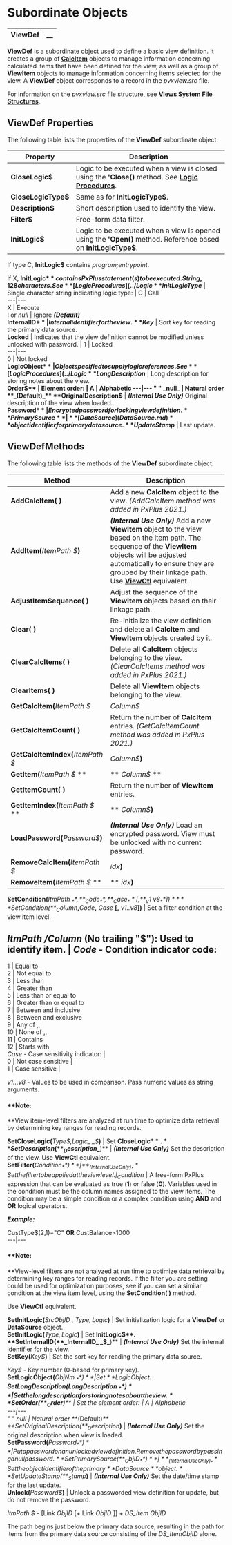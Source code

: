 # Subordinate Objects  
  
**ViewDef** |  **__**  
---|---  
  
**ViewDef** is a subordinate object used to define a basic view definition. It creates a group of **[CalcItem](CalcItem.md)** objects to manage information concerning calculated items that have been defined for the view, as well as a group of **ViewItem** objects to manage information concerning items selected for the view. A **ViewDef** object corresponds to a record in the _pvxview.src_ file.

For information on the _pvxview.src_ file structure, see **[Views System File Structures](../Views%20System%20File%20Structures/Overview.htm#src)**.

## ViewDef Properties

The following table lists the properties of the **ViewDef** subordinate object:

**Property** |  **Description**  
---|---  
**CloseLogic$** |  Logic to be executed when a view is closed using the **'Close()** method. See **[Logic Procedures](../Logic%20Procedures/Overview.md)**.  
**CloseLogicType$** |  Same as for **InitLogicType$**.  
**Description$** |  Short description used to identify the view.  
**Filter$** |  Free-form data filter.  
**InitLogic$** |  Logic to be executed when a view is opened using the **'Open()** method. Reference based on **InitLogicType$**.  
  
If type C, **InitLogic$** contains _program;entrypoint_.  
  
If X, **InitLogic$** contains PxPlus statement(s) to be executed. String, 128 characters. See **[Logic Procedures](../Logic%20Procedures/Overview.md)**.  
**InitLogicType$** |  Single character string indicating logic type: |  C |  Call  
---|---  
X |  Execute  
I or _null_ |  Ignore **_(Default)_**  
**InternalID$** |  Internal identifier for the view.  
**Key$** |  Sort key for reading the primary data source.  
**Locked** |  Indicates that the view definition cannot be modified unless unlocked with password. |  1 |  Locked  
---|---  
0 |  Not locked  
**LogicObject$** |  Object specified to supply logic references. See **[Logic Procedures](../Logic%20Procedures/Overview.md)**.  
**LongDescription$** |  Long description for storing notes about the view.  
**Order$** |  Element order: |  A |  Alphabetic  
---|---  
" " _null_ |  Natural order **_(Default)_**  
**OriginalDescription$** |  **_(Internal Use Only)_** Original description of the view when loaded.  
**Password$** |  Encrypted password for locking view definition.  
**PrimarySource** |  **[DataSource](DataSource.md)** object identifier for primary data source.  
**UpdateStamp$** |  Last update.  
  
## ViewDefMethods

The following table lists the methods of the **ViewDef** subordinate object:

**Method** |  **Description**  
---|---  
**AddCalcItem( )** |  Add a new **CalcItem** object to the view. _(AddCalcItem method was added in PxPlus 2021.)_  
**AddItem(**_ItemPath_ _$_**)** |  **_(Internal Use Only)_** Add a new **ViewItem** object to the view based on the item path. The sequence of the **ViewItem** objects will be adjusted automatically to ensure they are grouped by their linkage path. Use **[ViewCtl](ViewCtl.md)** equivalent.  
**AdjustItemSequence( )** |  Adjust the sequence of the **ViewItem** objects based on their linkage path.  
**Clear( )** |  Re-initialize the view definition and delete all **CalcItem** and **ViewItem** objects created by it.  
**ClearCalcItems( )** |  Delete all **CalcItem** objects belonging to the view. _(ClearCalcItems method was added in PxPlus 2021.)_  
**ClearItems( )** |  Delete all **ViewItem** objects belonging to the view.  
**GetCalcItem(**_ItemPath_ _$_ | _Column$_ | _idx_**)** |  Return the object identifier for the specified **CalcItem**. (No trailing "$" when specifying a column.) _(GetCalcItem method was added in PxPlus 2021.)_  
**GetCalcItemCount( )** |  Return the number of **CalcItem** entries. _(GetCalcItemCount method was added in PxPlus 2021.)_  
**GetCalcItemIndex(**_ItemPath_ _$_ | _Column$_**)** |  Return the specified **CalcItem** group index. (No trailing "$" when specifying a column.) _(GetCalcItemIndex method was added in PxPlus 2021.)_  
**GetItem(**_ItemPath_ _$_ **|**  _Column$_ **|**  _idx_**)** |  Return the object identifier for the specified **ViewItem**. (No trailing "$" when specifying a column.)  
**GetItemCount( )** |  Return the number of **ViewItem** entries.  
**GetItemIndex(**_ItemPath_ _$_ **|**  _Column$_**)** |  Return the specified **ViewItem** group index. (No trailing "$" when specifying a column.)  
**LoadPassword(**_Password$_**)** |  **_(Internal Use Only)_** Load an encrypted password. View must be unlocked with no current password.  
**RemoveCalcItem(**_ItemPath_ _$_ | _idx_**)** |  Remove a calculated item from the view. _(RemoveCalcItem method was added in PxPlus 2021.)_  
**RemoveItem(**_ItemPath_ _$_ **|**  _idx_**)** |  **_(Internal Use Only)_** Remove an item from the view. Use **ViewCtl** equivalent.  
**SetCondition(**_ItmPath_ _$_**,**  _Code_**,**  _Case_**[,**  _v1$_  _v8$_**])**  
**SetCondition(**_Column$_**,**_Code_**,**  _Case_ **[,**  _v1$..v8$_**])** |  Set a filter condition at the view item level.  
  
_ItmPath_ _$/Column$_ (No trailing "$"): Used to identify item. |  _Code -_ Condition indicator code:  
---  
1 |  Equal to <Value1>  
2 |  Not equal to <Value1>  
3 |  Less than <Value1>  
4 |  Greater than <Value1>  
5 |  Less than or equal to <Value1>  
6 |  Greater than or equal to <Value1>  
7 |  Between <Value1> and <Value2> inclusive  
8 |  Between <Value1> and <Value2> exclusive  
9 |  Any of <Value1>,<Value1>, <Value1>  
10 |  None of <Value1>,<Value1>, <Value1>  
11 |  Contains <Value1>  
12 |  Starts with <Value1>  
_Case -_ Case sensitivity indicator: |   
0 |  Not case sensitive |   
1 |  Case sensitive |   
  
_v1$...v8$_ \- Values to be used in comparison. Pass numeric values as string arguments.

#### **Note:   
**View item-level filters are analyzed at run time to optimize data retrieval by determining key ranges for reading records.  
  
**SetCloseLogic(**_Type$,Logic_ _$_**)** |  Set **CloseLogic$**.  
**SetDescription(**_Description$_**)** |  **_(Internal Use Only)_** Set the description of the view. Use **ViewCtl** equivalent.  
**SetFilter(**_Condition$_**)** |  **_(Internal Use Only)_** Set the filter to be applied at the view level. |  _Condition$_ |  A free-form PxPlus expression that can be evaluated as true (**1**) or false (**0**). Variables used in the condition must be the column names assigned to the view items. The condition may be a simple condition or a complex condition using **AND** and **OR** logical operators.  
  
**_Example:_**  
  
CustType$(2,1)="C" **OR** CustBalance>1000  
---|---  
  
#### **Note:   
**View-level filters are not analyzed at run time to optimize data retrieval by determining key ranges for reading records. If the filter you are setting could be used for optimization purposes, see if you can set a similar condition at the view item level, using the **SetCondition( )** method.

Use **ViewCtl** equivalent.  
  
**SetInitLogic(**_SrcObjID_ _, Type$, Logic$_**)** |  Set initialization logic for a **ViewDef** or **DataSource** object.  
**SetInitLogic(**_Type$, Logic$_**)** |  Set **InitLogic$**.  
**SetInternalID(**_InternalID_ _$_**)** |  **_(Internal Use Only)_** Set the internal identifier for the view.  
**SetKey(**_Key$_**)** |  Set the sort key for reading the primary data source.  
  
_Key$ -_ Key number (0-based for primary key).  
**SetLogicObject(**_ObjNm_ _$_**)** |  Set **LogicObject$**.  
**SetLongDescription(**_LongDescription_ _$_**)** |  Set the long description for storing notes about the view.  
**SetOrder(**_Order$_**)** |  Set the element order: |  A |  Alphabetic  
---|---  
" " _null_ |  Natural order **_(Default)_**  
**SetOriginalDescription$(**_Description$_**)** |  **_(Internal Use Only)_** Set the original description when view is loaded.  
**SetPassword(**_Password$_**)** |  Put a password on an unlocked view definition. Remove the password by passing a null password.  
**SetPrimarySource(**_ObjID_**)** |  **_(Internal Use Only)_** Set the object identifier of the primary **DataSource** object.  
**SetUpdateStamp(**_Stamp$_**)** |  **_(Internal Use Only)_** Set the date/time stamp for the last update.  
**Unlock(**_Password$_**)** |  Unlock a passworded view definition for update, but do not remove the password.  
  
_ItmPath_ _$_ \- [Link _ObjID_ [+ Link _ObjID_ ]] + _DS_Item_ _ObjID_

The path begins just below the primary data source, resulting in the path for items from the primary data source consisting of the _DS_ItemObjID_ alone.
